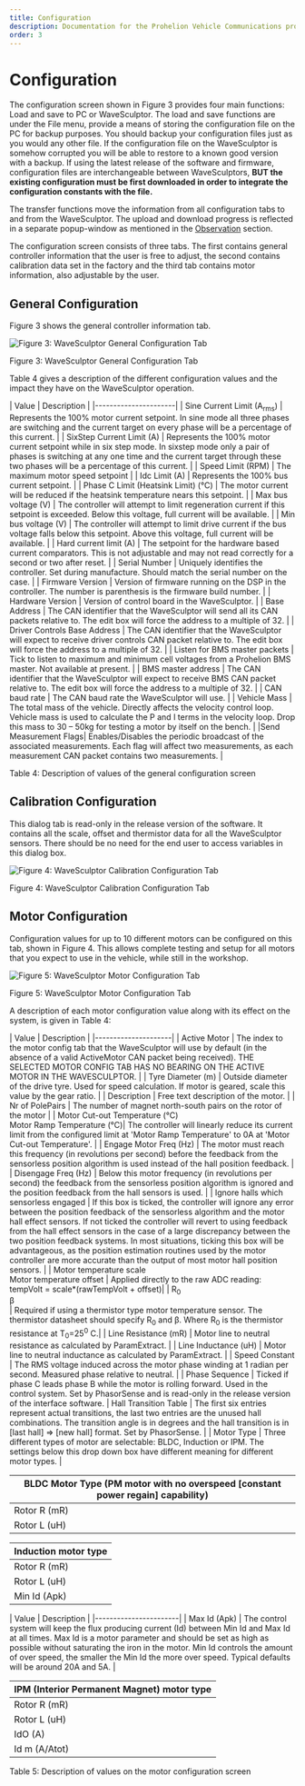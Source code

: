```yaml
---
title: Configuration
description: Documentation for the Prohelion Vehicle Communications protocol
order: 3
---
```


# Configuration

The configuration screen shown in Figure 3 provides four main functions: Load and save to PC or WaveSculptor. The load and save functions are under the File menu, provide a means of storing the configuration file on the PC for backup purposes. You should backup your configuration files just as you would any other file. If the configuration file on the WaveSculptor is somehow corrupted you will be able to restore to a known good version with a backup. If using the latest release of the software and firmware, configuration files are  interchangeable between WaveSculptors, <strong>BUT the existing configuration must be first downloaded in order to integrate the configuration constants with the file.</strong>

The transfer functions move the information from all configuration tabs to and from the WaveSculptor. The upload and download progress is reflected in a separate popup-window as mentioned in the [Observation](Observation.md) section.

The configuration screen consists of three tabs. The first contains general controller information that the user is free to adjust, the second contains calibration data set in the factory and the third tab contains motor information, also adjustable by the user.

## General Configuration

Figure 3 shows the general controller information tab. 

![Figure 3: WaveSculptor General Configuration Tab](images/general_configuration_tab.jpg)

Figure 3: WaveSculptor General Configuration Tab

Table 4 gives a description of the different configuration values and the impact they have on the WaveSculptor operation.

| Value | Description |
|----------------------|
| Sine Current Limit (A<sub>rms</sub>) | Represents the 100% motor current setpoint. In sine mode all three phases are switching and the current target on every phase will be a percentage of this current. |
| SixStep Current Limit (A) | Represents the 100% motor current setpoint while in six step mode. In sixstep mode only a pair of phases is switching at any one time and the current target through these two phases will be a percentage of this current. |
| Speed Limit (RPM) | The maximum motor speed setpoint |
| Idc Limit (A) | Represents the 100% bus current setpoint. |
| Phase C Limit (Heatsink Limit) (°C) | The motor current will be reduced if the heatsink temperature nears this setpoint. | 
| Max bus voltage (V) | The controller will attempt to limit regeneration current if this setpoint is exceeded.  Below this voltage, full current will be available. |
| Min bus voltage (V) | The controller will attempt to limit drive current if the bus voltage falls below this setpoint.  Above this voltage, full current will be available. |
| Hard current limit (A) | The setpoint for the hardware based current comparators. This is not adjustable and may not read correctly for a second or two after reset. |
| Serial Number | Uniquely identifies the controller. Set during manufacture. Should match the serial number on the case. |
| Firmware Version | Version of firmware running on the DSP in the controller. The number is parenthesis is the firmware build number. |
| Hardware Version | Version of control board in the WaveSculptor. |
| Base Address | The CAN identifier that the WaveSculptor will send all its CAN packets relative to. The edit box will force the address to a multiple of 32. | 
| Driver Controls Base Address | The CAN identifier that the WaveSculptor will expect to receive driver controls CAN packet relative to. The edit box will force the address to a multiple of 32. |
| Listen for BMS master packets | Tick to listen to maximum and minimum cell voltages from a Prohelion BMS master. Not available at present. |
| BMS master address | The CAN identifier that the WaveSculptor will expect to receive BMS CAN packet relative to. The edit box will force the address to a multiple of 32. |
| CAN baud rate | The CAN baud rate the WaveSculptor will use. |
| Vehicle Mass | The total mass of the vehicle. Directly affects the velocity control loop. Vehicle mass is used to calculate the P and I terms in the velocity loop. Drop this mass to 30 – 50kg for testing a motor by itself on the bench. |
|Send Measurement Flags| Enables/Disables the periodic broadcast of the associated measurements. Each flag will affect two measurements, as each measurement CAN packet contains two measurements. |

Table 4: Description of values of the general configuration screen 

## Calibration Configuration 

This dialog tab is read-only in the release version of the software. It contains all the scale, offset and thermistor data for all the WaveSculptor sensors. There should be no need for the end user to access variables in this dialog box. 

![Figure 4: WaveSculptor Calibration Configuration Tab](images/calibration_configuration_tab.jpg)

Figure 4: WaveSculptor Calibration Configuration Tab

## Motor Configuration

Configuration values for up to 10 different motors can be configured on this tab, shown in Figure 4. This allows complete testing and setup for all motors that you expect to use in the vehicle, while still in the workshop.

![Figure 5: WaveSculptor Motor Configuration Tab](images/motor_configuration_tab.jpg)

Figure 5: WaveSculptor Motor Configuration Tab

A description of each motor configuration value along with its effect on the system, is given in Table 4:

| Value | Description | 
|---------------------|
| Active Motor | The index to the motor config tab that the WaveSculptor will use by default (in the absence of a valid ActiveMotor CAN packet being received). THE SELECTED MOTOR CONFIG TAB HAS NO BEARING ON THE ACTIVE MOTOR IN THE WAVESCULPTOR. |
| Tyre Diameter (m) | Outside diameter of the drive tyre. Used for speed calculation. If motor is geared, scale this value by the gear ratio. |
| Description | Free text description of the motor. |
| Nr of PolePairs | The number of magnet north-south pairs on the rotor of the motor |
| Motor Cut-out Temperature (°C)<br>Motor Ramp Temperature (°C)| The controller will linearly reduce its current limit from the configured limit at 'Motor Ramp Temperature' to 0A at 'Motor Cut-out Temperature'. |
| Engage Motor Freq (Hz) | The motor must reach this frequency (in revolutions per second) before the feedback from the sensorless position  algorithm is used instead of the hall position feedback. |
| Disengage Freq (Hz) | Below this motor frequency (in revolutions per second) the feedback from the sensorless position algorithm is ignored and the position feedback from the hall sensors is used. |
| Ignore halls which sensorless engaged | If this box is ticked, the controller will ignore any error between the position feedback of the sensorless algorithm and the motor hall effect sensors. If not ticked the controller will revert to using feedback from the hall effect sensors in the case of a large discrepancy between the two position feedback systems.  In most situations, ticking this box will be advantageous, as the position estimation routines used by the motor controller are more accurate than the output of most motor hall position sensors. |
| Motor temperature scale<br>Motor temperature offset | Applied directly to the raw ADC reading:<br>tempVolt = scale*(rawTempVolt + offset)|
| R<sub>0</sub><br>β<br>| Required if using a thermistor type motor temperature sensor. The thermistor datasheet should specify R<sub>0</sub> and β. Where R<sub>0</sub> is the thermistor resistance at T<sub>0</sub>=25<sup>0</sup> C.|
| Line Resistance (mR) | Motor line to neutral resistance as calculated by ParamExtract. |
| Line Inductance (uH) | Motor line to neutral inductance as calculated by ParamExtract. |
| Speed Constant | The RMS voltage induced across the motor phase winding at 1 radian per second. Measured phase relative to neutral. |
| Phase Sequence | Ticked if phase C leads phase B while the motor is rolling forward. Used in the control system. Set by PhasorSense and is read-only in the release version of the interface software.
| Hall Transition Table | The first six entries represent actual transitions, the last two entries are the unused hall combinations. The transition angle is in degrees and the hall transition is in [last hall] => [new hall] format. Set by PhasorSense. |
| Motor Type | Three different types of motor are selectable: BLDC, Induction or IPM. The settings below this drop down box have different meaning for different motor types. |

| BLDC Motor Type (PM motor with no overspeed [constant power regain] capability) |
|-----------------------------------------------------------------------------------|
| Rotor R (mR) | Not used |
| Rotor L (uH) | Not used |

| Induction motor type |
|-----------------------|
| Rotor R (mR) | Rotor resistance calculated by ImExtract |
| Rotor L (uH) | Rotor resistance calculated by ImExtract |
| Min Id (Apk) | - | 

| Value | Description |
|-----------------------| 
| Max Id (Apk) | The control system will keep the flux producing current (Id) between Min Id and Max Id at all times. Max Id is a motor parameter and should be set as high as possible without saturating the iron in the motor. Min Id controls the amount of over speed, the smaller the Min Id the more over speed. Typical defaults will be around 20A and 5A. | 

| IPM (Interior Permanent Magnet) motor type |
|---------------------------------------------|
| Rotor R (mR) | Not used |
| Rotor L (uH) | Lq inductance of the IPM motor, whereas the Line inductance is the Ld inductance of the IPM motor. |
| IdO (A) | TBD |
| Id m (A/Atot) | TBD |

Table 5: Description of values on the motor configuration screen